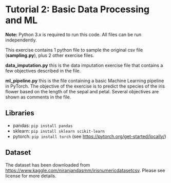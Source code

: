 # Tutorial 2: Basic Data Processing and ML

**Note:** Python 3.x is required to run this code. All files can be run independently.

This exercise contains 1 python file to sample the original csv file (**sampling.py**), plus 2 other exercise files.

**data_imputation.py** this is the data imputation exercise file that contains a few objectives described in the file.

**ml_pipeline.py** this is the file containing a basic Machine Learning pipeline in PyTorch. The objective of the exercise is to predict the species of 
the iris flower based on the length of the sepal and petal. Several objectives are shown as comments in the file.

## Libraries

- pandas: ```pip install pandas```
- sklearn: ```pip install sklearn scikit-learn```
- pytorch: ```pip install torch``` (see https://pytorch.org/get-started/locally/)

## Dataset

The dataset has been downloaded from https://www.kaggle.com/niranjandasmm/irisnumericdatasetcsv. Please see license for more details. 